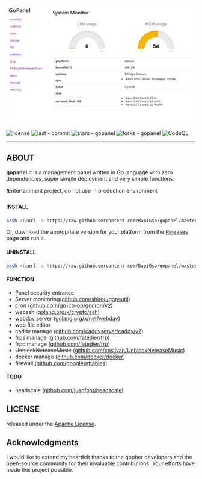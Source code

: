 
![preview](./assets/img/preview2.png)


![license](https://img.shields.io/github/license/BapiGso/gopanel)
![last - commit](https://img.shields.io/github/last-commit/BapiGso/gopanel)
![stars - gopanel](https://img.shields.io/github/stars/bapigso/gopanel?style=social)
![forks - gopanel](https://img.shields.io/github/forks/bapigso/gopanel?style=social)
![CodeQL](https://github.com/BapiGso/gopanel/workflows/CodeQL/badge.svg)

---

## ABOUT

**gopanel** It is a management panel written in Go language with zero dependencies, super simple deployment and very simple functions.

❗Entertainment project, do not use in production environment

#### INSTALL

```bash
bash <(curl -s https://raw.githubusercontent.com/BapiGso/gopanel/master/shell/install_gopanel.sh)
```

Or, download the appropriate version for your platform from the [Releases](https://github.com/BapiGso/gopanel/releases) page and run it.

#### UNINSTALL

```bash
bash <(curl -s https://raw.githubusercontent.com/BapiGso/gopanel/master/shell/uninstall_gopanel.sh)
```

#### FUNCTION
- Panel security entrance
- Server monitoring([github.com/shirou/gopsutil](https://github.com/shirou/gopsutil))
- cron ([github.com/go-co-op/gocron/v2](https://github.com/go-co-op/gocron))
- webssh ([golang.org/x/crypto/ssh](https://golang.org/x/crypto/ssh))
- webdav server ([golang.org/x/net/webdav](https://golang.org/x/net/webdav))
- web file editor
- caddy manage ([github.com/caddyserver/caddy/v2](https://github.com/caddyserver/caddy))
- frps manage ([github.com/fatedier/frp](https://github.com/fatedier/frp))
- frpc manage ([github.com/fatedier/frp](https://github.com/fatedier/frp))
- ~~UnblockNeteaseMusic~~ ([github.com/cnsilvan/UnblockNeteaseMusic](https://github.com/cnsilvan/UnblockNeteaseMusic))
- docker manage ([github.com/docker/docker](https://github.com/docker/docker))
- firewall ([github.com/google/nftables](https://github.com/google/nftables))


#### TODO

- headscale ([github.com/juanfont/headscale](https://github.com/juanfont/headscale))

## LICENSE

released under the [Apache License](https://github.com/BapiGso/gopanel/blob/master/LICENSE).

## Acknowledgments

I would like to extend my heartfelt thanks to the gopher developers and the open-source community for their invaluable contributions. Your efforts have made this project possible.
